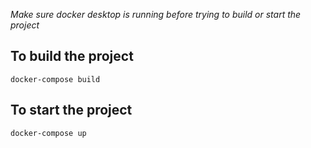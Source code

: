 *Make sure docker desktop is running before trying to build or start the project*

## To build the project
```docker-compose build```

## To start the project
```docker-compose up```

